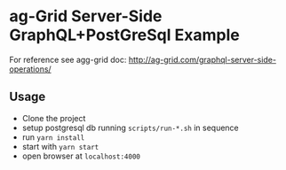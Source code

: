 # ag-Grid Server-Side GraphQL+PostGreSql Example

For reference see agg-grid doc: http://ag-grid.com/graphql-server-side-operations/

## Usage

- Clone the project
- setup postgresql db running `scripts/run-*.sh` in sequence
- run `yarn install`
- start with `yarn start`
- open browser at `localhost:4000`

